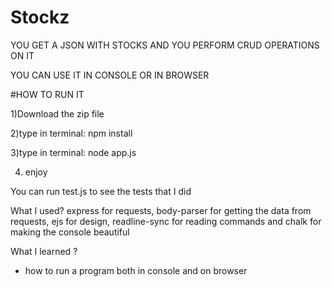 # Stockz

YOU GET A JSON WITH STOCKS AND YOU PERFORM CRUD OPERATIONS ON IT

YOU CAN USE IT IN CONSOLE OR IN BROWSER

#HOW TO RUN IT

1)Download the zip file

2)type in terminal: npm install

3)type in terminal: node app.js

4) enjoy

You can run test.js to see the tests that I did

What I used?
express for requests, body-parser for getting the data from requests, ejs for design, readline-sync for reading commands and chalk for making the console beautiful



What I learned ?
* how to run a program both in console and on browser
